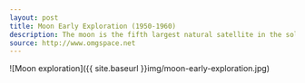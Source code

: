 ```yaml
---
layout: post
title: Moon Early Exploration (1950-1960)
description: The moon is the fifth largest natural satellite in the solar system, and one quarter the diameter of Earth. The presence of the moon orbiting the Earth actually slows down Earth's rotation on it's axis. 
source: http://www.omgspace.net
---
```


![Moon exploration]({{ site.baseurl }}img/moon-early-exploration.jpg)

<script>
  data = [
      { x: 0.907, y: 0.778, text: 'Moon Late Exploration', uri: 'moon-late-exploration' },     
  ]
</script>

